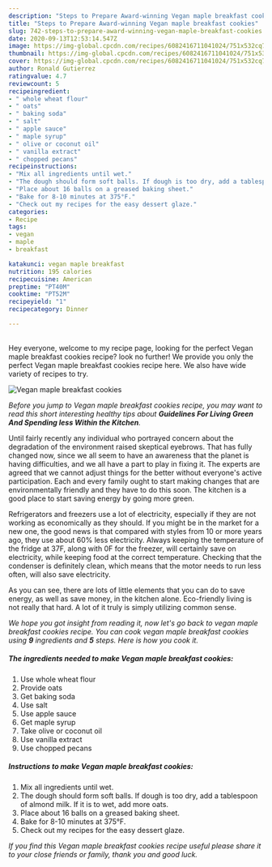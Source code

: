 ```yaml
---
description: "Steps to Prepare Award-winning Vegan maple breakfast cookies"
title: "Steps to Prepare Award-winning Vegan maple breakfast cookies"
slug: 742-steps-to-prepare-award-winning-vegan-maple-breakfast-cookies
date: 2020-09-13T12:53:14.547Z
image: https://img-global.cpcdn.com/recipes/6082416711041024/751x532cq70/vegan-maple-breakfast-cookies-recipe-main-photo.jpg
thumbnail: https://img-global.cpcdn.com/recipes/6082416711041024/751x532cq70/vegan-maple-breakfast-cookies-recipe-main-photo.jpg
cover: https://img-global.cpcdn.com/recipes/6082416711041024/751x532cq70/vegan-maple-breakfast-cookies-recipe-main-photo.jpg
author: Ronald Gutierrez
ratingvalue: 4.7
reviewcount: 5
recipeingredient:
- " whole wheat flour"
- " oats"
- " baking soda"
- " salt"
- " apple sauce"
- " maple syrup"
- " olive or coconut oil"
- " vanilla extract"
- " chopped pecans"
recipeinstructions:
- "Mix all ingredients until wet."
- "The dough should form soft balls. If dough is too dry, add a tablespoon of almond milk. If it is to wet, add more oats."
- "Place about 16 balls on a greased baking sheet."
- "Bake for 8-10 minutes at 375°F."
- "Check out my recipes for the easy dessert glaze."
categories:
- Recipe
tags:
- vegan
- maple
- breakfast

katakunci: vegan maple breakfast 
nutrition: 195 calories
recipecuisine: American
preptime: "PT40M"
cooktime: "PT52M"
recipeyield: "1"
recipecategory: Dinner

---
```

<br>
Hey everyone, welcome to my recipe page, looking for the perfect Vegan maple breakfast cookies recipe? look no further! We provide you only the perfect Vegan maple breakfast cookies recipe here. We also have wide variety of recipes to try.
<br>


![Vegan maple breakfast cookies](https://img-global.cpcdn.com/recipes/6082416711041024/751x532cq70/vegan-maple-breakfast-cookies-recipe-main-photo.jpg)

<i>Before you jump to Vegan maple breakfast cookies recipe, you may want to read this short interesting healthy tips about 
<strong>Guidelines For Living Green And Spending less Within the Kitchen</strong>.</i>
</br>

Until fairly recently any individual who portrayed concern about the degradation of the environment raised skeptical eyebrows. That has fully changed now, since we all seem to have an awareness that the planet is having difficulties, and we all have a part to play in fixing it. The experts are agreed that we cannot adjust things for the better without everyone's active participation. Each and every family ought to start making changes that are environmentally friendly and they have to do this soon. The kitchen is a good place to start saving energy by going more green.

Refrigerators and freezers use a lot of electricity, especially if they are not working as economically as they should. If you might be in the market for a new one, the good news is that compared with styles from 10 or more years ago, they use about 60% less electricity. Always keeping the temperature of the fridge at 37F, along with 0F for the freezer, will certainly save on electricity, while keeping food at the correct temperature. Checking that the condenser is definitely clean, which means that the motor needs to run less often, will also save electricity.

As you can see, there are lots of little elements that you can do to save energy, as well as save money, in the kitchen alone. Eco-friendly living is not really that hard. A lot of it truly is simply utilizing common sense.


<i>We hope you got insight from reading it, now let's go back to vegan maple breakfast cookies recipe. You can cook vegan maple breakfast cookies using <strong>9</strong> ingredients and <strong>5</strong> steps. Here is how you cook it.
</i>

##### The ingredients needed to make Vegan maple breakfast cookies:

1. Use  whole wheat flour
1. Provide  oats
1. Get  baking soda
1. Use  salt
1. Use  apple sauce
1. Get  maple syrup
1. Take  olive or coconut oil
1. Use  vanilla extract
1. Use  chopped pecans


##### Instructions to make Vegan maple breakfast cookies:

1. Mix all ingredients until wet.
1. The dough should form soft balls. If dough is too dry, add a tablespoon of almond milk. If it is to wet, add more oats.
1. Place about 16 balls on a greased baking sheet.
1. Bake for 8-10 minutes at 375°F.
1. Check out my recipes for the easy dessert glaze.


<i>If you find this Vegan maple breakfast cookies recipe useful please share it to your close friends or family, thank you and good luck.</i>
